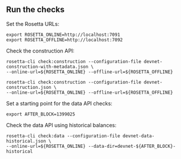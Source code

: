 ## Run the checks

Set the Rosetta URLs:

```
export ROSETTA_ONLINE=http://localhost:7091
export ROSETTA_OFFLINE=http://localhost:7092
```

Check the construction API:

```
rosetta-cli check:construction --configuration-file devnet-construction-with-metadata.json \
--online-url=${ROSETTA_ONLINE} --offline-url=${ROSETTA_OFFLINE}

rosetta-cli check:construction --configuration-file devnet-construction.json \
--online-url=${ROSETTA_ONLINE} --offline-url=${ROSETTA_OFFLINE}
```

Set a starting point for the data API checks:

```
export AFTER_BLOCK=1399025
```

Check the data API using historical balances:

```
rosetta-cli check:data --configuration-file devnet-data-historical.json \
--online-url=${ROSETTA_ONLINE} --data-dir=devnet-${AFTER_BLOCK}-historical
```
